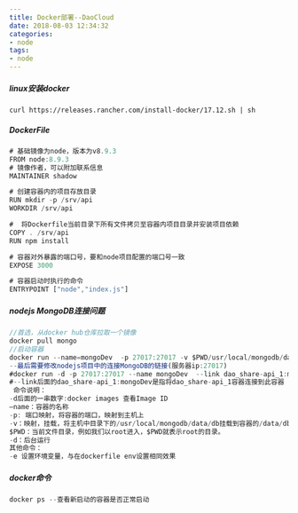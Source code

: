 ```yaml
---
title: Docker部署--DaoCloud
date: 2018-08-03 12:34:32
categories:
- node
tags:
- node
---
```

##### linux安装docker
`curl https://releases.rancher.com/install-docker/17.12.sh | sh`
##### DockerFile
```JavaScript
# 基础镜像为node，版本为v8.9.3
FROM node:8.9.3
# 镜像作者，可以附加联系信息
MAINTAINER shadow

# 创建容器内的项目存放目录
RUN mkdir -p /srv/api
WORKDIR /srv/api

#  将Dockerfile当前目录下所有文件拷贝至容器内项目目录并安装项目依赖
COPY . /srv/api
RUN npm install

# 容器对外暴露的端口号，要和node项目配置的端口号一致
EXPOSE 3000

# 容器启动时执行的命令
ENTRYPOINT ["node","index.js"]
```
##### nodejs MongoDB连接问题
```JavaScript
//首选，从docker hub仓库拉取一个镜像
docker pull mongo
//启动容器
docker run --name=mongoDev  -p 27017:27017 -v $PWD/usr/local/mongodb/data/db:/data/db -d 63c6b736e399
--最后需要修改nodejs项目中的连接MongoDB的链接(服务器ip:27017)
#docker run -d -p 27017:27017 --name mongoDev  --link dao_share-api_1:mongoDev 63c6b736e399
#--link后面的dao_share-api_1:mongoDev是指将dao_share-api_1容器连接到此容器
 命令说明： 
-d后面的一串数字:docker images 查看Image ID
–name：容器的名称 
-p: 端口映射，将容器的端口，映射到主机上 
-v：映射，挂载，将主机中目录下的/usr/local/mongodb/data/db挂载到容器的/data/db，作为mongo数据存储目录
$PWD：当前文件目录，例如我们以root进入，$PWD就表示root的目录。 
-d：后台运行 
其他命令： 
-e 设置环境变量，与在dockerfile env设置相同效果
```
##### docker命令
```JavaScript
docker ps --查看新启动的容器是否正常启动
```
